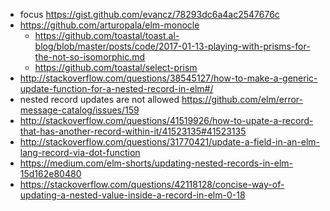 - focus https://gist.github.com/evancz/78293dc6a4ac2547676c
- https://github.com/arturopala/elm-monocle
  - https://github.com/toastal/toast.al-blog/blob/master/posts/code/2017-01-13-playing-with-prisms-for-the-not-so-isomorphic.md
  - https://github.com/toastal/select-prism
- http://stackoverflow.com/questions/38545127/how-to-make-a-generic-update-function-for-a-nested-record-in-elm#/
- nested record updates are not allowed https://github.com/elm/error-message-catalog/issues/159
- http://stackoverflow.com/questions/41519926/how-to-upate-a-record-that-has-another-record-within-it/41523135#41523135
- http://stackoverflow.com/questions/31770421/update-a-field-in-an-elm-lang-record-via-dot-function
- https://medium.com/elm-shorts/updating-nested-records-in-elm-15d162e80480
- https://stackoverflow.com/questions/42118128/concise-way-of-updating-a-nested-value-inside-a-record-in-elm-0-18